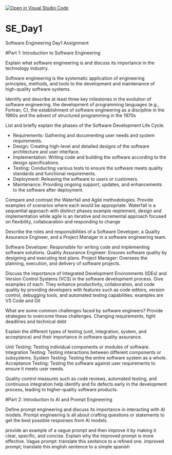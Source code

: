 [![Open in Visual Studio Code](https://classroom.github.com/assets/open-in-vscode-2e0aaae1b6195c2367325f4f02e2d04e9abb55f0b24a779b69b11b9e10269abc.svg)](https://classroom.github.com/online_ide?assignment_repo_id=15548787&assignment_repo_type=AssignmentRepo)
# SE_Day1
Software Engineering Day1 Assignment

#Part 1: Introduction to Software Engineering

Explain what software engineering is and discuss its importance in the technology industry.

Software engineering is the systematic application of engineering principles, methods, and tools to the development and maintenance of high-quality software systems.


Identify and describe at least three key milestones in the evolution of software engineering.
the development of programming languages (e.g., Fortran, C), the establishment of software engineering as a discipline in the 1960s and the advent of structured programming in the 1970s


List and briefly explain the phases of the Software Development Life Cycle.
  - Requirements: Gathering and documenting user needs and system requirements.
  - Design: Creating high-level and detailed designs of the software architecture and user interface.
  - Implementation: Writing code and building the software according to the design specifications.
  - Testing: Conducting various tests to ensure the software meets quality standards and functional requirements.
  - Deployment: Releasing the software to users or customers.
  - Maintenance: Providing ongoing support, updates, and enhancements to the software after deployment.



Compare and contrast the Waterfall and Agile methodologies. Provide examples of scenarios where each would be appropriate.
Waterfall is a sequential approach with distinct phases example reqirement, design and implementation while agile is an iterative and incremental approach focused on flexibility, collaboaration and responding to change


Describe the roles and responsibilities of a Software Developer, a Quality Assurance Engineer, and a Project Manager in a software engineering team.

Software Developer: Responsible for writing code and implementing software solutions.
Quality Assurance Engineer: Ensures software quality by designing and executing test plans.
Project Manager: Oversees the planning, execution, and delivery of software projects.


Discuss the importance of Integrated Development Environments (IDEs) and Version Control Systems (VCS) in the software development process. Give examples of each.
They enhance productivity, collaboration, and code quality by providing developers with features such as code editors, version control, debugging tools, and automated testing capabilities. examples are VS Code and Git


What are some common challenges faced by software engineers? Provide strategies to overcome these challenges.
Changing requirements, tight deadlines and technical debt


Explain the different types of testing (unit, integration, system, and acceptance) and their importance in software quality assurance.

Unit Testing: Testing individual components or modules of software.
Integration Testing: Testing interactions between different components or subsystems.
System Testing: Testing the entire software system as a whole.
Acceptance Testing: Testing the software against user requirements to ensure it meets user needs.

Quality control measures such as code reviews, automated testing, and continuous integration help identify and fix defects early in the development process, leading to higher-quality software products.



#Part 2: Introduction to AI and Prompt Engineering

Define prompt engineering and discuss its importance in interacting with AI models.
Prompt engineering is all about crafting questions or statements to get the best possible responses from AI models.                                                                                                              

provide an example of a vague prompt and then improve it by making it clear, specific, and concise. Explain why the improved prompt is more effective.
Vague prompt: translate this sentence to a refined one. 
improved prompt; translate this english sentence to a simple spanish 
